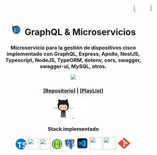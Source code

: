 
<p align="right">
    <a href="https://github.com/andresWeitzel/Proyectos_GraphQL_Microservicios/blob/master/translations/README.es.md" target="_blank">
      <img src="https://github.com/andresWeitzel/Proyectos_GraphQL_Microservicios/blob/master/doc/assets/img/arg-flag.jpg" width="10%" height="10%" />
  </a> 
   <a href="https://github.com/andresWeitzel/Proyectos_GraphQL_Microservicios/blob/master/README.md" target="_blank">
      <img src="https://github.com/andresWeitzel/Proyectos_GraphQL_Microservicios/blob/master/doc/assets/img/eeuu-flag.jpg" width="10%" height="10%" />
  </a> 
</p>

<div align="center">
  
  # <img width="38" height="35" src="https://github.com/andresWeitzel/Graphics/blob/master/Gifs/spheres/sphere05-unscreen.gif" />  GraphQL & Microservicios

</div>  



 <!------MICROSERVICIO CISCO GRAPHQL------>
 
<div align="center">
  
 ### Microservicio para la gestión de dispositivos cisco implementado con GraphQL, Express, Apollo, NestJS, Typescript, NodeJS, TypeORM, dotenv, cors, swagger, swagger-ui, MySQL, otros.
 
  <a href="https://github.com/andresWeitzel/Microservicio_Cisco_Devices_GraphQL" target="_blank">
  <img src="https://github.com/andresWeitzel/Microservicio_Cisco_Devices_GraphQL/blob/master/doc/graphql.png" >
  </a>

 ### [[Repositorio]](https://github.com/andresWeitzel/Microservicio_Cisco_Devices_GraphQL) [|]() [[PlayList]](https://www.youtube.com/playlist?list=PLCl11UFjHurC4DVGjeTuUOID0gjVxGDd3)
  
 <div style="display: inline-block;"> 
  <a href="https://github.com/andresWeitzel/Microservicio_Cisco_Devices_GraphQL" target="_blank">
    <img width="60" height="60" src="https://github.com/andresWeitzel/Graphics/blob/master/GithubReadme/redes/github.gif" />
  </a>
   <a href="https://www.youtube.com/playlist?list=PLCl11UFjHurC4DVGjeTuUOID0gjVxGDd3" target="_blank">
    <img width="60" height="60" src="https://github.com/andresWeitzel/Graphics/blob/master/GithubReadme/redes/youtubeLogo.gif" />
  </a>
 </div>

  ###  Stack implementado
  
 <div style="display: inline-block;">
  <img width="35" height="35" src="https://github.com/andresWeitzel/Graphics/blob/master/GithubReadme/front/typescript.png" />
  <img width="35" height="35" src="https://cdn.jsdelivr.net/gh/devicons/devicon/icons/nestjs/nestjs-plain.svg" />
  <img width="35" height="35" src="https://cdn.jsdelivr.net/gh/devicons/devicon/icons/graphql/graphql-plain.svg" />
   <img width="35" height="35" src="https://github.com/andresWeitzel/Graphics/blob/master/GithubReadme/webservice/swagger.png" />
   <img width="35" height="35" src="https://github.com/andresWeitzel/Graphics/blob/master/GithubReadme/database/postgres.png" />
  <img width="40" height="40" src="https://github.com/andresWeitzel/Graphics/blob/master/GithubReadme/front/vsc.png" />
  <img width="40" height="40" src="https://cdn.jsdelivr.net/gh/devicons/devicon/icons/express/express-original.svg" />    
  <img width="40" height="40" src="https://cdn.icon-icons.com/icons2/3053/PNG/512/postman_alt_macos_bigsur_icon_189814.png" /> 
  <img width="44" height="40" src="https://github.com/andresWeitzel/Graphics/blob/master/GithubReadme/back/git.png" />
 </div>
 </div>
 </div>


<!------FIN MICROSERVICIO CISCO GRAPHQL------>

  
<br>
<br>
<br>
<br>
<br>
<br>
